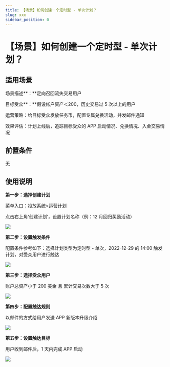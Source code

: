 ```yaml
---
title: 【场景】如何创建一个定时型 - 单次计划？
slug: xxx
sidebar_position: 0
---
```



# 【场景】如何创建一个定时型 - 单次计划？

## 适用场景

场景描述**：**定向召回流失交易用户

目标受众**：**假设帐户资产＜200，历史交易过 5 次以上的用户

运营策略：给目标受众发放任务币，配置专属兑换活动，并发邮件通知

效果评估：计划上线后，追踪目标受众的 APP 启动情况、兑换情况、入金交易情况

## 前置条件

无

## 使用说明

**第一步：选择创建计划**

菜单入口：投放系统&gt;运营计划

点击右上角‘创建计划’，设置计划名称（例：12 月回归奖励活动）

<img src="/assets/UUeCbtUJ3o7zK1xZrGocGcOingc.png"/>

**第二步：设置触发条件**

配置条件参考如下：选择计划类型为定时型 - 单次，2022-12-29 的 14:00 触发计划，对受众用户进行触达

<img src="/assets/WDGwbkbwSobL7AxN7GscykuznZe.png"/>

**第三步：选择受众用户**

账户总资产小于 200 美金 且 累计交易次数大于 5 次

<img src="/assets/EKvlbkv9Ao47BPxmJQ8cNoC4nMd.png"/>

**第四步：配置触达规则**

以邮件的方式给用户发送 APP 新版本升级介绍

<img src="/assets/Ueb2bbJCzolaPAxCzDccDqbundd.png"/>

**第五步：设置触达目标**

用户收到邮件后，1 天内完成 APP 启动

<img src="/assets/XQCiblZsdojZ4sxatlDcE0nZnqi.png"/>


